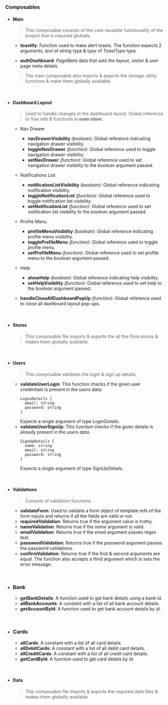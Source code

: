 ### Composables

- #### Main
  > This composable consists of the core reusable functionality of the project that is required globally.

  - **toastify**: Function used to make alert toasts. The function expects 2 arguments, _text_ of _string_ type & _type_ of _ToastType_ type.

  - **authDashboard**: _PageMeta_ data that sets the _layout_, _visitor_ & _user_ page meta details.

  > The main composable also imports & exports the _storage_ utility functions & make them globally available.

<br>

- #### Dashboard Layout
  > Used to handle changes in the dashboard layout.
  > Global reference to Vue refs & functions in **main store**.
  - Nav Drawer
    - **navDrawerVisibility** _(boolean)_: Global reference indicating navigation drawer visibility.
    - **toggleNavDrawer** _(function)_: Global reference used to toggle navigation drawer visibility.
    - **setNavDrawer** _(function)_: Global reference used to set navigation drawer visibility to the _boolean_ argument passed.

  - Notifications List
    - **notificationListVisibility** _(boolean)_: Global reference indicating notification visibility.
    - **toggleNotificationList** _(function)_: Global reference used to toggle notification list visibility.
    - **setNotificationList** _(function)_: Global reference used to set notification list visibility to the _boolean_ argument passed.

  - Profile Menu
    - **profileMenuVisibility** _(boolean)_: Global reference indicating profile menu visibility.
    - **toggleProfileMenu** _(function)_: Global reference used to toggle profile menu.
    - **setProfileMenu** _(function)_: Global reference used to set profile menu to the _boolean_ argument passed.

  - Help
    - **showHelp** _(boolean)_: Global reference indicating help visibility.
    - **setHelpVisibility** _(function)_: Global reference used to set help to the _boolean_ argument passed.

  - **handleCloseAllDashboardPopUp** _(function)_: Global reference used to close all dashboard layout pop-ups.

<br>

- #### Stores
  > This composable file imports & exports the all the _Pinia stores_ & makes them globally available.

<br>


- #### Users
  > This composable validates the login & sign up details.
  - **validateUserLogin**: This function checks if the given user credentials is present in the _users data_.
    ```
    LoginDetails {
      email: string
      password: string
    }
    ```
    Expects a single argument of type _LoginDetails_.
  - **validateUserSignUp**: This function checks if the given details is already present in the _users data_.
    ```
    SignUpDetails {
      name: string
      email: string
      password: string
    }
    ```
    Expects a single argument of type SignUpDetails.

<br>

- #### Validations
  > Consists of validation functions.
  - **validateForm**: Used to validate a form object of template refs of the form inputs and returns if all the fields are valid or not.
  - **requiredValidation**: Returns true if the argument value is truthy.
  - **nameValidation**: Returns true if the _name_ argument is valid.
  - **emailValidation**: Returns true if the _email_ argument passes regex test.
  - **passwordValidation**: Returns true if the _password_ argument passes the password validations.
  - **confirmValidation**: Returns true if the first & second arguments are equal. The function also accepts a third argument which is sets the error message.

<br>

- ### Bank
  - **getBankDetails**: A function used to get bank details using a bank id.
  - **allBankAccounts**: A constant with a list of all bank account details.
  - **getAccountById**: A function used to get bank account details by id.

<br>

- ### Cards
  - **allCards**: A constant with a list of all card details.
  - **allDebitCards**: A constant with a list of all debit card details.
  - **allCreditCards**: A constant with a list of all credit card details.
  - **getCardById**: A function used to get card details by id.

<br>

- #### Data
  > This composable file imports & exports the required _data_ files & makes them globally available.